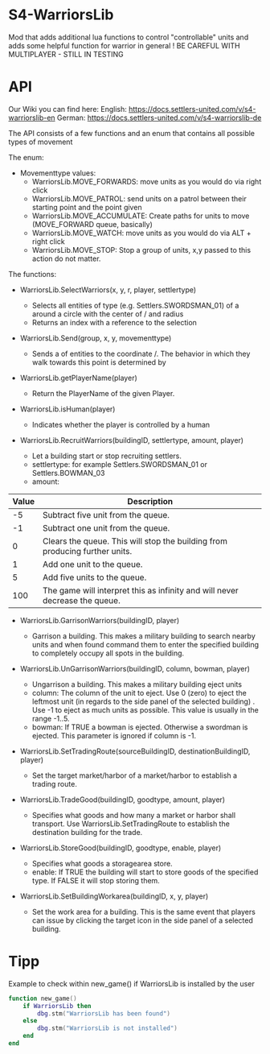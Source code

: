 # S4-WarriorsLib
 Mod that adds additional lua functions to control "controllable" units and adds some helpful function for warrior in general
  ! BE CAREFUL WITH MULTIPLAYER - STILL IN TESTING

# API
Our Wiki you can find here:
English: https://docs.settlers-united.com/v/s4-warriorslib-en
German: https://docs.settlers-united.com/v/s4-warriorslib-de

The API consists of a few functions and an enum that contains all possible types of movement

The enum:
- Movementtype values:
    - WarriorsLib.MOVE_FORWARDS: move units as you would do via right click
    - WarriorsLib.MOVE_PATROL: send units on a patrol between their starting point and the point given
    - WarriorsLib.MOVE_ACCUMULATE: Create paths for units to move (MOVE_FORWARD queue, basically)
    - WarriorsLib.MOVE_WATCH: move units as you would do via ALT + right click
    - WarriorsLib.MOVE_STOP: Stop a group of units, x,y passed to this action do not matter.

The functions: 
- WarriorsLib.SelectWarriors(x, y, r, player, settlertype)
   - Selects all entities of type <settlertype> (e.g. Settlers.SWORDSMAN_01) of a <player> around a circle with the center of <x>/<y> and radius <r>
   - Returns an index with a reference to the selection

- WarriorsLib.Send(group, x, y, movementtype)
   - Sends a <group> of entities to the coordinate <x>/<y>. The behavior in which they walk towards this point is determined by <movementtype>

- WarriorsLib.getPlayerName(player)
   - Return the PlayerName of the given Player. 

- WarriorsLib.isHuman(player)
   - Indicates whether the player is controlled by a human

- WarriorsLib.RecruitWarriors(buildingID, settlertype, amount, player)
   - Let a building start or stop recruiting settlers. 
   - settlertype: for example Settlers.SWORDSMAN_01 or Settlers.BOWMAN_03
   - amount: 
	
| Value | Description                                                  |
| ----- | ------------------------------------------------------------ |
| -5    | Subtract five unit from the queue.                           |
| -1    | Subtract one unit from the queue.                            |
| 0     | Clears the queue. This will stop the building from producing further units. |
| 1     | Add one unit to the queue.                                   |
| 5     | Add five units to the queue.                                 |
| 100   | The game will interpret this as infinity and will never decrease the queue. |


- WarriorsLib.GarrisonWarriors(buildingID, player)
   - Garrison a building. This makes a military building to search nearby units and when found command them to enter the specified building to completely occupy all spots in the building.
 
- WarriorsLib.UnGarrisonWarriors(buildingID, column, bowman, player)
   - Ungarrison a building. This makes a military building eject units
   - column: The column of the unit to eject. Use 0 (zero) to eject the leftmost unit (in regards to the side panel of the selected building) . Use -1 to eject as much units as possible. This value is usually in the range -1..5.
   - bowman: If TRUE a bowman is ejected. Otherwise a swordman is ejected. This parameter is ignored if column is -1.

- WarriorsLib.SetTradingRoute(sourceBuildingID, destinationBuildingID, player)
   - Set the target market/harbor of a market/harbor to establish a trading route.
 
 - WarriorsLib.TradeGood(buildingID, goodtype, amount, player)
   - Specifies what goods and how many a market or harbor shall transport. Use WarriorsLib.SetTradingRoute to establish the destination building for the trade.
 
 - WarriorsLib.StoreGood(buildingID, goodtype, enable, player)
   - Specifies what goods a storagearea store.
   - enable: If TRUE the building will start to store goods of the specified type. If FALSE it will stop storing them.
 
 - WarriorsLib.SetBuildingWorkarea(buildingID, x, y, player)
   - Set the work area for a building. This is the same event that players can issue by clicking the target icon in the side panel of a selected building.
 
# Tipp
Example to check within new_game() if WarriorsLib is installed by the user

```lua
function new_game()
	if WarriorsLib then
		dbg.stm("WarriorsLib has been found")
	else
		dbg.stm("WarriorsLib is not installed")
	end
end

```